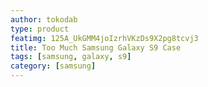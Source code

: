 ```yaml
---
author: tokodab
type: product
featimg: 125A_UkGMM4joIzrhVKzDs9X2pg8tcvj3
title: Too Much Samsung Galaxy S9 Case
tags: [samsung, galaxy, s9]
category: [samsung]
---
```

